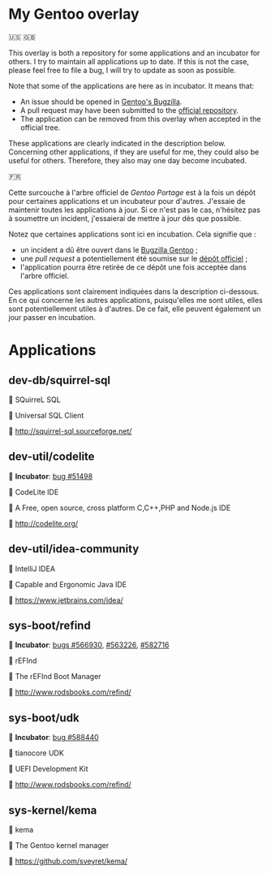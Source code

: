 # My Gentoo overlay

:us: :gb:

This overlay is both a repository for some applications and an incubator for others. I try to maintain all applications up to date. If this is not the case, please feel free to file a bug, I will try to update as soon as possible.

Note that some of the applications are here as in incubator. It means that:

* An issue should be opened in [Gentoo's Bugzilla](https://bugs.gentoo.org/).
* A pull request may have been submitted to the [official repository](https://github.com/gentoo/gentoo).
* The application can be removed from this overlay when accepted in the official tree.

These applications are clearly indicated in the description below. Concerning other applications, if they are useful for me, they could also be useful for others. Therefore, they also may one day become incubated.

:fr:

Cette surcouche à l'arbre officiel de _Gentoo Portage_ est à la fois un dépôt pour certaines applications et un incubateur pour d'autres. J'essaie de maintenir toutes les applications à jour. Si ce n'est pas le cas, n'hésitez pas à soumettre un incident, j'essaierai de mettre à jour dès que possible.

Notez que certaines applications sont ici en incubation. Cela signifie que :

* un incident a dû être ouvert dans le [Bugzilla Gentoo](https://bugs.gentoo.org/) ;
* une _pull request_ a potentiellement été soumise sur le [dépôt officiel](https://github.com/gentoo/gentoo) ;
* l'application pourra être retirée de ce dépôt une fois acceptée dans l'arbre officiel.

Ces applications sont clairement indiquées dans la description ci-dessous. En ce qui concerne les autres applications, puisqu'elles me sont utiles, elles sont potentiellement utiles à d'autres. De ce fait, elle peuvent également un jour passer en incubation.

# Applications

## dev-db/squirrel-sql

:ticket: SQuirreL SQL

:speech_balloon: Universal SQL Client

:link: http://squirrel-sql.sourceforge.net/

## dev-util/codelite

:construction_worker: **Incubator**: [bug #51498](https://bugs.gentoo.org/show_bug.cgi?id=551498)

:ticket: CodeLite IDE

:speech_balloon: A Free, open source, cross platform C,C++,PHP and Node.js IDE

:link: http://codelite.org/

## dev-util/idea-community

:ticket: IntelliJ IDEA

:speech_balloon: Capable and Ergonomic Java IDE

:link: https://www.jetbrains.com/idea/

## sys-boot/refind

:construction_worker: **Incubator**: [bugs #566930](https://bugs.gentoo.org/show_bug.cgi?id=566930), [#563226](https://bugs.gentoo.org/show_bug.cgi?id=563226), [#582716](https://bugs.gentoo.org/show_bug.cgi?id=582716)

:ticket: rEFInd

:speech_balloon: The rEFInd Boot Manager

:link: http://www.rodsbooks.com/refind/

## sys-boot/udk

:construction_worker: **Incubator**: [bug #588440](https://bugs.gentoo.org/show_bug.cgi?id=588440)

:ticket: tianocore UDK

:speech_balloon: UEFI Development Kit

:link: http://www.rodsbooks.com/refind/

## sys-kernel/kema

:ticket: kema

:speech_balloon: The Gentoo kernel manager

:link: https://github.com/sveyret/kema/

